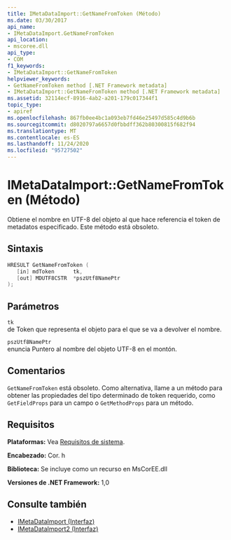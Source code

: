 ```yaml
---
title: IMetaDataImport::GetNameFromToken (Método)
ms.date: 03/30/2017
api_name:
- IMetaDataImport.GetNameFromToken
api_location:
- mscoree.dll
api_type:
- COM
f1_keywords:
- IMetaDataImport::GetNameFromToken
helpviewer_keywords:
- GetNameFromToken method [.NET Framework metadata]
- IMetaDataImport::GetNameFromToken method [.NET Framework metadata]
ms.assetid: 32114ecf-8916-4ab2-a201-179c017344f1
topic_type:
- apiref
ms.openlocfilehash: 867fb0ee4bc1a093eb7fd46e25497d585c4d9b6b
ms.sourcegitcommit: d8020797a6657d0fbbdff362b80300815f682f94
ms.translationtype: MT
ms.contentlocale: es-ES
ms.lasthandoff: 11/24/2020
ms.locfileid: "95727502"
---
```

# <a name="imetadataimportgetnamefromtoken-method"></a>IMetaDataImport::GetNameFromToken (Método)

Obtiene el nombre en UTF-8 del objeto al que hace referencia el token de metadatos especificado. Este método está obsoleto.  
  
## <a name="syntax"></a>Sintaxis  
  
```cpp  
HRESULT GetNameFromToken (  
   [in] mdToken      tk,  
   [out] MDUTF8CSTR  *pszUtf8NamePtr  
);  
```  
  
## <a name="parameters"></a>Parámetros  

 `tk`  
 de Token que representa el objeto para el que se va a devolver el nombre.  
  
 `pszUtf8NamePtr`  
 enuncia Puntero al nombre del objeto UTF-8 en el montón.  
  
## <a name="remarks"></a>Comentarios  

 `GetNameFromToken` está obsoleto. Como alternativa, llame a un método para obtener las propiedades del tipo determinado de token requerido, como `GetFieldProps` para un campo o `GetMethodProps` para un método.  
  
## <a name="requirements"></a>Requisitos  

 **Plataformas:** Vea [Requisitos de sistema](../../get-started/system-requirements.md).  
  
 **Encabezado:** Cor. h  
  
 **Biblioteca:** Se incluye como un recurso en MsCorEE.dll  
  
 **Versiones de .NET Framework:** 1,0  
  
## <a name="see-also"></a>Consulte también

- [IMetaDataImport (Interfaz)](imetadataimport-interface.md)
- [IMetaDataImport2 (Interfaz)](imetadataimport2-interface.md)
